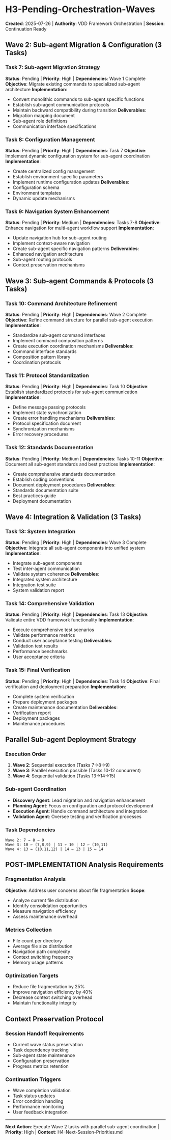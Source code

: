 # H3-Pending-Orchestration-Waves

**Created**: 2025-07-26 | **Authority**: VDD Framework Orchestration | **Session**: Continuation Ready

## Wave 2: Sub-agent Migration & Configuration (3 Tasks)

### Task 7: Sub-agent Migration Strategy
**Status**: Pending | **Priority**: High | **Dependencies**: Wave 1 Complete
**Objective**: Migrate existing commands to specialized sub-agent architecture
**Implementation**:
- Convert monolithic commands to sub-agent specific functions
- Establish sub-agent communication protocols
- Maintain backward compatibility during transition
**Deliverables**:
- Migration mapping document
- Sub-agent role definitions
- Communication interface specifications

### Task 8: Configuration Management
**Status**: Pending | **Priority**: High | **Dependencies**: Task 7
**Objective**: Implement dynamic configuration system for sub-agent coordination
**Implementation**:
- Create centralized config management
- Establish environment-specific parameters
- Implement runtime configuration updates
**Deliverables**:
- Configuration schema
- Environment templates
- Dynamic update mechanisms

### Task 9: Navigation System Enhancement
**Status**: Pending | **Priority**: Medium | **Dependencies**: Tasks 7-8
**Objective**: Enhance navigation for multi-agent workflow support
**Implementation**:
- Update navigation hub for sub-agent routing
- Implement context-aware navigation
- Create sub-agent specific navigation patterns
**Deliverables**:
- Enhanced navigation architecture
- Sub-agent routing protocols
- Context preservation mechanisms

## Wave 3: Sub-agent Commands & Protocols (3 Tasks)

### Task 10: Command Architecture Refinement
**Status**: Pending | **Priority**: High | **Dependencies**: Wave 2 Complete
**Objective**: Refine command structure for parallel sub-agent execution
**Implementation**:
- Standardize sub-agent command interfaces
- Implement command composition patterns
- Create execution coordination mechanisms
**Deliverables**:
- Command interface standards
- Composition pattern library
- Coordination protocols

### Task 11: Protocol Standardization
**Status**: Pending | **Priority**: High | **Dependencies**: Task 10
**Objective**: Establish standardized protocols for sub-agent communication
**Implementation**:
- Define message passing protocols
- Implement state synchronization
- Create error handling mechanisms
**Deliverables**:
- Protocol specification document
- Synchronization mechanisms
- Error recovery procedures

### Task 12: Standards Documentation
**Status**: Pending | **Priority**: Medium | **Dependencies**: Tasks 10-11
**Objective**: Document all sub-agent standards and best practices
**Implementation**:
- Create comprehensive standards documentation
- Establish coding conventions
- Document deployment procedures
**Deliverables**:
- Standards documentation suite
- Best practices guide
- Deployment documentation

## Wave 4: Integration & Validation (3 Tasks)

### Task 13: System Integration
**Status**: Pending | **Priority**: High | **Dependencies**: Wave 3 Complete
**Objective**: Integrate all sub-agent components into unified system
**Implementation**:
- Integrate sub-agent components
- Test inter-agent communication
- Validate system coherence
**Deliverables**:
- Integrated system architecture
- Integration test suite
- System validation report

### Task 14: Comprehensive Validation
**Status**: Pending | **Priority**: High | **Dependencies**: Task 13
**Objective**: Validate entire VDD framework functionality
**Implementation**:
- Execute comprehensive test scenarios
- Validate performance metrics
- Conduct user acceptance testing
**Deliverables**:
- Validation test results
- Performance benchmarks
- User acceptance criteria

### Task 15: Final Verification
**Status**: Pending | **Priority**: High | **Dependencies**: Task 14
**Objective**: Final verification and deployment preparation
**Implementation**:
- Complete system verification
- Prepare deployment packages
- Create maintenance documentation
**Deliverables**:
- Verification report
- Deployment packages
- Maintenance procedures

## Parallel Sub-agent Deployment Strategy

### Execution Order
1. **Wave 2**: Sequential execution (Tasks 7→8→9)
2. **Wave 3**: Parallel execution possible (Tasks 10-12 concurrent)
3. **Wave 4**: Sequential validation (Tasks 13→14→15)

### Sub-agent Coordination
- **Discovery Agent**: Lead migration and navigation enhancement
- **Planning Agent**: Focus on configuration and protocol development
- **Execution Agent**: Handle command architecture and integration
- **Validation Agent**: Oversee testing and verification processes

### Task Dependencies
```
Wave 2: 7 → 8 → 9
Wave 3: 10 ← (7,8,9) | 11 ← 10 | 12 ← (10,11)
Wave 4: 13 ← (10,11,12) | 14 ← 13 | 15 ← 14
```

## POST-IMPLEMENTATION Analysis Requirements

### Fragmentation Analysis
**Objective**: Address user concerns about file fragmentation
**Scope**:
- Analyze current file distribution
- Identify consolidation opportunities
- Measure navigation efficiency
- Assess maintenance overhead

### Metrics Collection
- File count per directory
- Average file size distribution
- Navigation path complexity
- Context switching frequency
- Memory usage patterns

### Optimization Targets
- Reduce file fragmentation by 25%
- Improve navigation efficiency by 40%
- Decrease context switching overhead
- Maintain functionality integrity

## Context Preservation Protocol

### Session Handoff Requirements
- Current wave status preservation
- Task dependency tracking
- Sub-agent state maintenance
- Configuration preservation
- Progress metrics retention

### Continuation Triggers
- Wave completion validation
- Task status updates
- Error condition handling
- Performance monitoring
- User feedback integration

---

**Next Action**: Execute Wave 2 tasks with parallel sub-agent coordination | **Priority**: High | **Context**: H4-Next-Session-Priorities.md